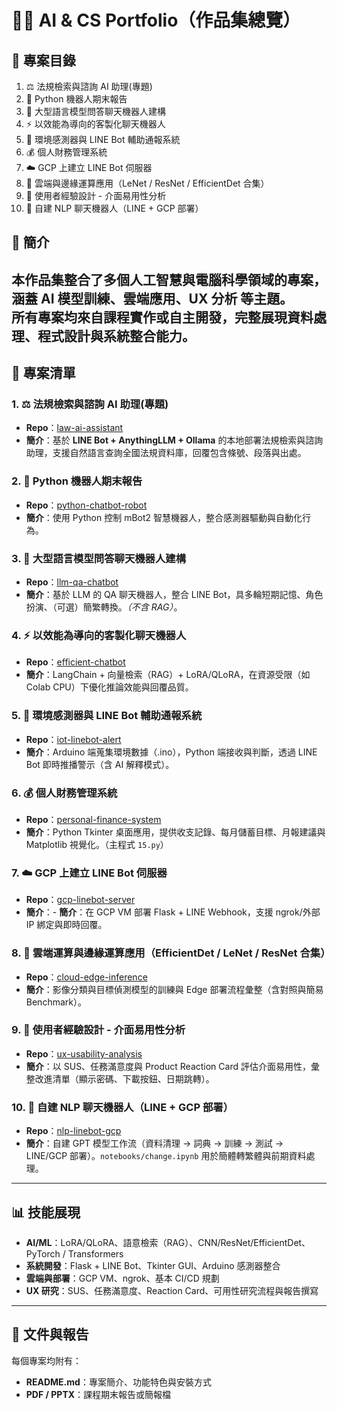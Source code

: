 # 🧑‍💻 AI & CS Portfolio（作品集總覽）

## 📑 專案目錄
1. ⚖️ 法規檢索與諮詢 AI 助理(專題)
2. 🤖 Python 機器人期末報告
3. 🧠 大型語言模型問答聊天機器人建構
4. ⚡ 以效能為導向的客製化聊天機器人
5. 🌱 環境感測器與 LINE Bot 輔助通報系統
6. 💰 個人財務管理系統
7. ☁️ GCP 上建立 LINE Bot 伺服器
8. 🔬 雲端與邊緣運算應用（LeNet / ResNet / EfficientDet 合集）
9. 🎨 使用者經驗設計 - 介面易用性分析
10. 🤖 自建 NLP 聊天機器人（LINE + GCP 部署）

## 📖 簡介
本作品集整合了多個人工智慧與電腦科學領域的專案，涵蓋 **AI 模型訓練、雲端應用、UX 分析** 等主題。  
所有專案均來自課程實作或自主開發，完整展現資料處理、程式設計與系統整合能力。  
---

## 📂 專案清單

### 1. ⚖️ 法規檢索與諮詢 AI 助理(專題)  
- **Repo**：[law-ai-assistant](https://github.com/fgx2060/linebot-law-rag.git)  
- **簡介**：基於 **LINE Bot + AnythingLLM + Ollama** 的本地部署法規檢索與諮詢助理，支援自然語言查詢全國法規資料庫，回覆包含條號、段落與出處。

### 2. 🤖 Python 機器人期末報告  
- **Repo**：[python-chatbot-robot](https://github.com/fgx2060/python-robot-control.git)  
- **簡介**：使用 Python 控制 mBot2 智慧機器人，整合感測器驅動與自動化行為。  

### 3. 🧠 大型語言模型問答聊天機器人建構  
- **Repo**：[llm-qa-chatbot](https://github.com/fgx2060/llm-qa-chatbot.git)  
- **簡介**：基於 LLM 的 QA 聊天機器人，整合 LINE Bot，具多輪短期記憶、角色扮演、（可選）簡繁轉換。*（不含 RAG）*。  

### 4. ⚡ 以效能為導向的客製化聊天機器人  
- **Repo**：[efficient-chatbot](https://github.com/fgx2060/performance-oriented-chatbot.git)  
- **簡介**：LangChain + 向量檢索（RAG）+ LoRA/QLoRA，在資源受限（如 Colab CPU）下優化推論效能與回覆品質。  

### 5. 🌱 環境感測器與 LINE Bot 輔助通報系統  
- **Repo**：[iot-linebot-alert](https://github.com/fgx2060/sensor-data-linebot.git)  
- **簡介**：Arduino 端蒐集環境數據（.ino），Python 端接收與判斷，透過 LINE Bot 即時推播警示（含 AI 解釋模式）。 

### 6. 💰 個人財務管理系統  
- **Repo**：[personal-finance-system](https://github.com/fgx2060/personal-finance-system.git)  
- **簡介**：Python Tkinter 桌面應用，提供收支記錄、每月儲蓄目標、月報建議與 Matplotlib 視覺化。（主程式 `15.py`）

### 7. ☁️ GCP 上建立 LINE Bot 伺服器  
- **Repo**：[gcp-linebot-server](https://github.com/fgx2060/gcp-linebot-server.git)  
- **簡介**：- **簡介**：在 GCP VM 部署 Flask + LINE Webhook，支援 ngrok/外部 IP 綁定與即時回覆。

### 8. 🔬 雲端運算與邊緣運算應用（EfficientDet / LeNet / ResNet 合集）  
- **Repo**：[cloud-edge-inference](https://github.com/fgx2060/edge-model-inference.git)  
- **簡介**：影像分類與目標偵測模型的訓練與 Edge 部署流程彙整（含對照與簡易 Benchmark）。 

### 9. 🎨 使用者經驗設計 - 介面易用性分析  
- **Repo**：[ux-usability-analysis](https://github.com/fgx2060/ux-usability-analysis.git)  
- **簡介**：以 SUS、任務滿意度與 Product Reaction Card 評估介面易用性，彙整改進清單（顯示密碼、下載按鈕、日期跳轉）。

### 10. 🤖 自建 NLP 聊天機器人（LINE + GCP 部署）  
- **Repo**：[nlp-linebot-gcp](https://github.com/fgx2060/nlp-linebot-gcp.git)  
- **簡介**：自建 GPT 模型工作流（資料清理 → 詞典 → 訓練 → 測試 → LINE/GCP 部署）。`notebooks/change.ipynb` 用於簡體轉繁體與前期資料處理。

---

## 📊 技能展現
- **AI/ML**：LoRA/QLoRA、語意檢索（RAG）、CNN/ResNet/EfficientDet、PyTorch / Transformers  
- **系統開發**：Flask + LINE Bot、Tkinter GUI、Arduino 感測器整合  
- **雲端與部署**：GCP VM、ngrok、基本 CI/CD 規劃  
- **UX 研究**：SUS、任務滿意度、Reaction Card、可用性研究流程與報告撰寫

---

## 📖 文件與報告
每個專案均附有：  
- **README.md**：專案簡介、功能特色與安裝方式  
- **PDF / PPTX**：課程期末報告或簡報檔  
  
